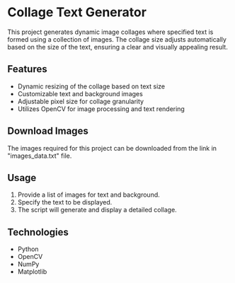 # Collage Text Generator

This project generates dynamic image collages where specified text is formed using a collection of images. The collage size adjusts automatically based on the size of the text, ensuring a clear and visually appealing result.

## Features

- Dynamic resizing of the collage based on text size
- Customizable text and background images
- Adjustable pixel size for collage granularity
- Utilizes OpenCV for image processing and text rendering

## Download Images

The images required for this project can be downloaded from the link in "images_data.txt" file.

## Usage

1. Provide a list of images for text and background.
2. Specify the text to be displayed.
3. The script will generate and display a detailed collage.

## Technologies

- Python
- OpenCV
- NumPy
- Matplotlib
